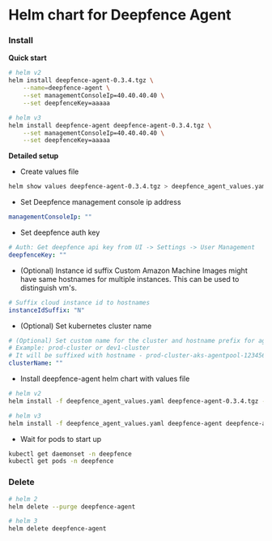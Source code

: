# Helm chart for Deepfence Agent

### Install

**Quick start**

```bash
# helm v2
helm install deepfence-agent-0.3.4.tgz \
    --name=deepfence-agent \
    --set managementConsoleIp=40.40.40.40 \
    --set deepfenceKey=aaaaa

# helm v3
helm install deepfence-agent deepfence-agent-0.3.4.tgz \
    --set managementConsoleIp=40.40.40.40 \
    --set deepfenceKey=aaaaa
```

**Detailed setup**

- Create values file
```bash
helm show values deepfence-agent-0.3.4.tgz > deepfence_agent_values.yaml
```
- Set Deepfence management console ip address
```yaml
managementConsoleIp: ""
```
- Set deepfence auth key
```yaml
# Auth: Get deepfence api key from UI -> Settings -> User Management
deepfenceKey: ""
```
- (Optional) Instance id suffix
Custom Amazon Machine Images might have same hostnames for multiple instances. This can be used to distinguish vm's. 
```yaml
# Suffix cloud instance id to hostnames
instanceIdSuffix: "N"
```
- (Optional) Set kubernetes cluster name
```yaml
# (Optional) Set custom name for the cluster and hostname prefix for agent vm's to easily identify in Deepfence UI.
# Example: prod-cluster or dev1-cluster
# It will be suffixed with hostname - prod-cluster-aks-agentpool-123456-vmss000001
clusterName: ""
```
- Install deepfence-agent helm chart with values file
```bash
# helm v2
helm install -f deepfence_agent_values.yaml deepfence-agent-0.3.4.tgz --name=deepfence-agent

# helm v3
helm install -f deepfence_agent_values.yaml deepfence-agent deepfence-agent-0.3.4.tgz
```
- Wait for pods to start up
```bash
kubectl get daemonset -n deepfence
kubectl get pods -n deepfence
```

### Delete

```bash
# helm 2
helm delete --purge deepfence-agent

# helm 3
helm delete deepfence-agent
```